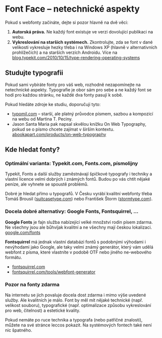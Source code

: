 Font Face – netechnické aspekty
===============================

Pokud s webfonty začínáte, dejte si pozor hlavně na dvě věci:

1. **Autorská práva.** Ne každý font existuje ve verzi dovolující publikaci na webu.
2. **Vykreslování na starších systémech.** Zkontrolujte, zda se font v dané velikosti vykresluje hezky třeba i na Windows XP (hlavně v alternativních prohlížečích) a na starších verzích Androidu. Více na [blog.typekit.com/2010/10/15/type-rendering-operating-systems](http://blog.typekit.com/2010/10/15/type-rendering-operating-systems/)

## Studujte typografii

Pokud sami vybíráte fonty pro váš web, rozhodně nezapomínejte na netechnické aspekty. Typografie je obor sám pro sebe a ne každý font se hodí pro každou stránku, ne každé dva fonty pasují k sobě.

Pokud hledáte zdroje ke studiu, doporučuji tyto:

* [typomil.com](http://typomil.com/) – starší, ale platný průvodce písmem, sazbou a kompozicí na webu od Martina T. Peciny.
* Jason Santa Maria pak napsal skvělou knížku On Web Typography, pokud se o písmo chcete zajímat v širším kontextu. [abookapart.com/products/on-web-typography](http://abookapart.com/products/on-web-typography)

## Kde hledat fonty?


### Optimální varianta: Typekit.com, Fonts.com, písmolijny

Typekit, Fonts a další služby zaměstnávají špičkové typografy i techniky a vlastní licence velmi dobrých i známých fontů. Budou po vás chtít nějaké peníze, ale vyhnete se spoustě problémů.

Dobré je hledat přímo u typografů. V Česku vyrábí kvalitní webfonty třeba Tomáš Brousil ([suitcasetype.com](http://www.suitcasetype.com/)) nebo František Štorm ([stormtype.com](http://www.stormtype.com/)).

### Docela dobré alternativy: Google Fonts, Fontsquirrel, ...

**Google Fonts** je fajn služba nabízející velké množství rodin písem zdarma. Ne všechny jsou ale bůhvíjak kvalitní a ne všechny mají českou lokalizaci. [google.com/fonts](http://www.google.com/fonts/)

**Fontsquirrel**  má jednak vlastní databázi fontů s podobnými výhodami i nevýhodami jako Google, ale taky velmi známý generátor, který vám udělá webfont z písma, které vlastníte v podobě OTF nebo jiného ne-webového formátu.

* [fontsquirrel.com](http://www.fontsquirrel.com/)
* [fontsquirrel.com/tools/webfont-generator](http://www.fontsquirrel.com/tools/webfont-generator)

### Pozor na fonty zdarma

Na internetu se jich povaluje docela dost zdarma i mimo výše uvedené služby. Ale kvalitních je málo. Font by měl mít nějaké technické (např. velikost souboru), typografické (např. optimalizace způsobu vykreslování pro web, čitelnost) a estetické kvality.

Pokud nemáte po ruce technika a typografa (nebo patřičné znalosti), můžete na své stránce leccos pokazit. Na systémových fontech také není nic špatného.
